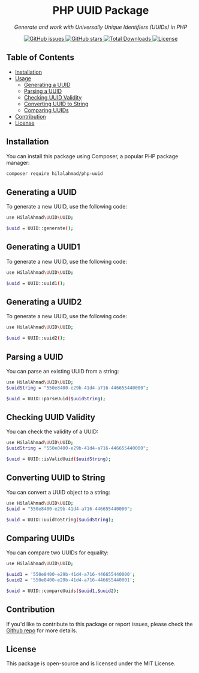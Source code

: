 <h1 align="center">PHP UUID Package</h1>

<p align="center">
  <em>Generate and work with Universally Unique Identifiers (UUIDs) in PHP</em>
</p>

<p align="center">
  <a href="https://github.com/fullstack124/php-uuid/issues">
    <img src="https://img.shields.io/github/issues/fullstack124/php-uuid" alt="GitHub issues">
  </a>
  <a href="https://github.com/fullstack124/php-uuid/stargazers">
    <img src="https://img.shields.io/github/stars/fullstack124/php-uuid" alt="GitHub stars">
  </a>
  <a href="https://packagist.org/packages/fullstack124/php-uuid">
    <img src="https://img.shields.io/packagist/dt/fullstack124/php-uuid" alt="Total Downloads">
  </a>
  <a href="https://github.com/fullstack124/php-uuid/blob/main/LICENSE">
    <img src="https://img.shields.io/github/license/fullstack124/php-uuid" alt="License">
  </a>
</p>

## Table of Contents

- [Installation](#installation)
- [Usage](#usage)
  - [Generating a UUID](#generating-a-uuid)
  - [Parsing a UUID](#parsing-a-uuid)
  - [Checking UUID Validity](#checking-uuid-validity)
  - [Converting UUID to String](#converting-uuid-to-string)
  - [Comparing UUIDs](#comparing-uuids)
- [Contribution](#contribution)
- [License](#license)

## Installation

You can install this package using Composer, a popular PHP package manager:

```bash
composer require hilalahmad/php-uuid
```

## Generating a UUID

To generate a new UUID, use the following code:

```bash
use HilalAhmad\UUID\UUID;

$uuid = UUID::generate();
```
## Generating a UUID1

To generate a new UUID, use the following code:

```bash
use HilalAhmad\UUID\UUID;

$uuid = UUID::uuid1();
```
## Generating a UUID2

To generate a new UUID, use the following code:

```bash
use HilalAhmad\UUID\UUID;

$uuid = UUID::uuid2();
```

## Parsing a UUID

You can parse an existing UUID from a string:

```bash
use HilalAhmad\UUID\UUID;
$uuidString = "550e8400-e29b-41d4-a716-446655440000";

$uuid = UUID::parseUuid($uuidString);
```

## Checking UUID Validity

You can check the validity of a UUID:

```bash
use HilalAhmad\UUID\UUID;
$uuidString = "550e8400-e29b-41d4-a716-446655440000";

$uuid = UUID::isValidUuid($uuidString);
```

## Converting UUID to String

You can convert a UUID object to a string:

```bash
use HilalAhmad\UUID\UUID;
$uuid = "550e8400-e29b-41d4-a716-446655440000";

$uuid = UUID::uuidToString($uuidString);
```

## Comparing UUIDs

You can compare two UUIDs for equality:

```bash
use HilalAhmad\UUID\UUID;

$uuid1 = '550e8400-e29b-41d4-a716-446655440000';
$uuid2 = '550e8400-e29b-41d4-a716-446655440001';

$uuid = UUID::compareUuids($uuid1,$uuid2);
```

## Contribution

If you'd like to contribute to this package or report issues, please check the  <a href="https://github.com/fullstack124/php-uuid/issues"> Github repo</a> for more details.
 
## License
This package is open-source and is licensed under the MIT License. 
 